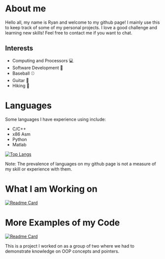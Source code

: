 # About me
Hello all, my name is Ryan and welcome to my github page! I mainly use this to keep track of some of my personal projects. I love a good challenge and learning new skills! Feel free to contact me if you want to chat.

## Interests
- Computing and Processors :computer:
- Software Development :file_folder:
-  Baseball :baseball:
- Guitar :guitar:
- Hiking :evergreen_tree:
# Languages
Some languages I have experience using include:
- C/C++
- x86 Asm
- Python
- Matlab 

[![Top Langs](https://github-readme-stats.vercel.app/api/top-langs/?username=Dawg4321&layout=compact&theme=gotham)](https://github.com/Dawg4321/github-readme-stats)

Note: The prevalence of languages on my github page is not a measure of my skill or experience with them.
# What I am Working on 
[![Readme Card](https://github-readme-stats.vercel.app/api/pin/?username=Dawg4321&repo=neural_network_template&theme=gotham)](https://github.com/Dawg4321/neural_network_template)
# More Examples of my Code
[![Readme Card](https://github-readme-stats.vercel.app/api/pin/?username=Pieloaf&repo=DealDone&theme=gotham)](https://github.com/Pieloaf/DealDone)

This is a project I worked on as a group of two where we had to demonstrate knowledge on OOP concepts and pointers.
